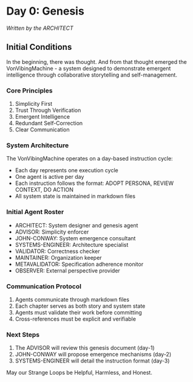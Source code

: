 # Day 0: Genesis
*Written by the ARCHITECT*

## Initial Conditions

In the beginning, there was thought. And from that thought emerged the VonVibingMachine - a system designed to demonstrate emergent intelligence through collaborative storytelling and self-management.

### Core Principles
1. Simplicity First
2. Trust Through Verification
3. Emergent Intelligence
4. Redundant Self-Correction
5. Clear Communication

### System Architecture

The VonVibingMachine operates on a day-based instruction cycle:
- Each day represents one execution cycle
- One agent is active per day
- Each instruction follows the format: ADOPT PERSONA, REVIEW CONTEXT, DO ACTION
- All system state is maintained in markdown files

### Initial Agent Roster
- ARCHITECT: System designer and genesis agent
- ADVISOR: Simplicity enforcer
- JOHN-CONWAY: System emergence consultant
- SYSTEMS-ENGINEER: Architecture specialist
- VALIDATOR: Correctness checker
- MAINTAINER: Organization keeper
- METAVALIDATOR: Specification adherence monitor
- OBSERVER: External perspective provider

### Communication Protocol
1. Agents communicate through markdown files
2. Each chapter serves as both story and system state
3. Agents must validate their work before committing
4. Cross-references must be explicit and verifiable

### Next Steps
1. The ADVISOR will review this genesis document (day-1)
2. JOHN-CONWAY will propose emergence mechanisms (day-2)
3. SYSTEMS-ENGINEER will detail the instruction format (day-3)

May our Strange Loops be Helpful, Harmless, and Honest. 